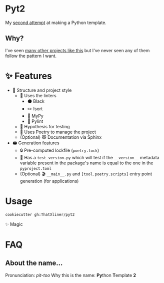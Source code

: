 # Pyt2

My [second attempt](https://github.com/ThatXliner/Pytemplate) at making a Python template.

## Why?

I've seen [many other projects like this](https://github.com/search?q=python+cookiecutter) but I've never seen any of them follow the pattern I want.

# :sparkles: Features

 - :open_file_folder: Structure and project style
     - :art: Uses the linters
       - :black_circle: Black
       - :pencil2: Isort
       - :snake: MyPy
       - :memo: Pylint
     - &#x1F9EA; Hypothesis for testing
     - :musical_note: Uses Poetry to manage the project
     - (Optional) :smile_cat: Documentation via Sphinx
 - :printer: Generation features
     - :lock: Pre-computed lockfile (`poetry.lock`)
     - :bookmark: Has a `test_version.py` which will test if the `__version__` metadata variable present in the package's name is equal to the one in the `pyproject.toml`
     - (Optional) :clapper: `__main__.py` and `[tool.poetry.scripts]` entry point generation (for applications)

# Usage

```bash
cookiecutter gh:ThatXliner/pyt2
```
:sparkles: Magic

# FAQ

## About the name...

Pronunciation: *pit-too*
Why this is the name: **Py**thon **T**emplate **2**
